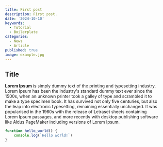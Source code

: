 ```yaml
---
title: First post
description: First post.
date: '2024-10-10'
keywords:
  - Tutorial
  - Boilerplate
categories:
  - News
  - Article
published: true
image: example.jpg
---
```


## Title

**Lorem Ipsum** is simply dummy text of the printing and typesetting industry. Lorem Ipsum has been the industry's standard dummy text ever since the 1500s, when an unknown printer took a galley of type and scrambled it to make a type specimen book. It has survived not only five centuries, but also the leap into electronic typesetting, remaining essentially unchanged. It was popularised in the 1960s with the release of Letraset sheets containing Lorem Ipsum passages, and more recently with desktop publishing software like Aldus PageMaker including versions of Lorem Ipsum.

```ts
function hello_world() {
	console.log(`Hello world!`)
}
```